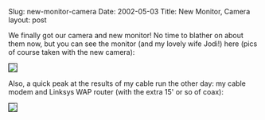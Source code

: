 Slug: new-monitor-camera
Date: 2002-05-03
Title: New Monitor, Camera
layout: post

We finally got our camera and new monitor! No time to blather on about them now, but you can see the monitor (and my lovely wife Jodi!) here (pics of course taken with the new camera):

<img align="center" border="1" src="http://media.redmonk.net/images/jodiWithNewMonitor.jpeg" />

Also, a quick peak at the results of my cable run the other day: my cable modem and Linksys WAP router (with the extra 15&#39; or so of coax):

<img align="center" border="1" src="http://media.redmonk.net/images/modemAndRouter.jpeg" /><br />
